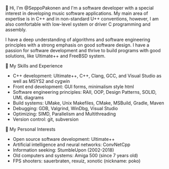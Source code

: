 👋 Hi, I'm @SeppoPakonen and I'm a software developer with a special interest in developing music software applications. My main area of expertise is in C++ and in non-standard U++ conventions, however, I am also comfortable with low-level system or driver C programming and assembly.  

I have a deep understanding of algorithms and software engineering principles with a strong emphasis on good software design. I have a passion for software development and thrive to build programs with good solutions, like Ultimate++ and FreeBSD system.

💪 My Skills and Experience
- C++ development: Ultimate++, C++, Clang, GCC, and Visual Studio as well as MSYS2 and cygwin
- Front end development: GUI forms, minimalism style html
- Software engineering principles: RAII, OOP, Design Patterns, SOLID, UML diagrams
- Build systems: UMake, Unix Makefiles, CMake, MSBuild, Gradle, Maven
- Debugging: GDB, Valgrind, WinDbg, Visual Studio
- Optimizing: SIMD, Parallelism and Multithreading
- Version control: git, subversion

🙌 My Personal Interests
- Open source software development: Ultimate++
- Artificial intelligence and neural networks: ConvNetCpp
- Information seeking: StumbleUpon (2002-2018)
- Old computers and systems: Amiga 500 (since 7 years old)
- FPS shooters: sauerbraten, rexuiz, xonotic (nickname: poko)
